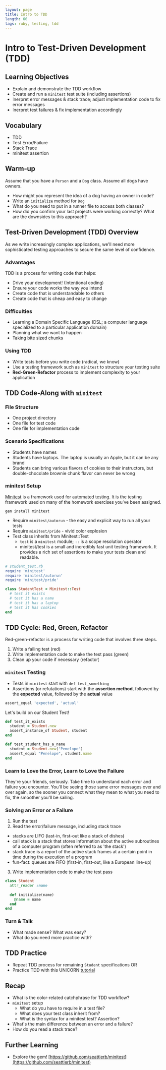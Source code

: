 ```yaml
---
layout: page
title: Intro to TDD
length: 60
tags: ruby, testing, tdd
---
```


# Intro to Test-Driven Development (TDD)

## Learning Objectives

* Explain and demonstrate the TDD workflow
* Create and run a `minitest` test suite (including assertions)
* Inerpret error messages & stack trace; adjust implementation code to fix error messages
* Inerpret test failures & fix implementation accordingly

## Vocabulary

* TDD
* Test Error/Failure
* Stack Trace
* minitest assertion

## Warm-up

Assume that you have a `Person` and a `Dog` class.
Assume all dogs have owners.

* How might you represent the idea of a dog having an owner in code?
* Write an `initialize` method for `Dog`
* What do you need to put in a runner file to access both classes?
* How did you confirm your last projects were working correctly? What are the downsides to this approach? 

## Test-Driven Development (TDD) Overview

As we write increasingly complex applications, we'll need more sophisticated testing approaches to secure the same level of confidence.

### Advantages

TDD is a process for writing code that helps:

* Drive your development! (Intentional coding)
* Ensure your code works the way you intend
* Create code that is understandable to others
* Create code that is cheap and easy to change

### Difficulties 

* Learning a Domain Specific Language (DSL; a computer language specialized to a particular application domain)
* Planning what we want to happen
* Taking bite sized chunks

### Using TDD

* Write tests before you write code (radical, we know)
* Use a testing framework such as `minitest` to structure your testing suite
* **Red-Green-Refactor** process to implement complexity to your application

## TDD Code-Along with `minitest`

### File Structure

* One project directory
* One file for test code
* One file for implementation code

### Scenario Specifications

* Students have names
* Students have laptops. The laptop is usually an Apple, but it can be any brand
* Students can bring various flavors of cookies to their instructors, but double-chocolate brownie chunk flavor can never be wrong

### minitest Setup

[Minitest](http://docs.seattlerb.org/minitest/) is a framework used for automated testing. It is the testing framework used on many of the homework exercises you've been assigned.

```
gem install minitest
```

* Require `minitest/autorun` - the easy and explicit way to run all your tests
* Require `minitest/pride` - vivid color explosion
* Test class inherits from Minitest::Test 
  * `test` is a `minitest` module; `::` is a scope resolution operator
  * minitest/test is a small and incredibly fast unit testing framework. It provides a rich set of assertions to make your tests clean and readable.

```ruby
# student_test.rb
require 'minitest'
require 'minitest/autorun'
require 'minitest/pride'

class StudentTest < Minitest::Test
  # test it exists
  # test it has a name
  # test it has a laptop
  # test it has cookies
end
```

## TDD Cycle: Red, Green, Refactor

Red-green-refactor is a process for writing code that involves three steps.

1. Write a failing test (red)
2. Write implementation code to make the test pass (green)
3. Clean up your code if necessary (refactor)

### `minitest` Testing

* Tests in `minitest` start with `def test_something`
* Assertions (or refutations) start with the **assertion method**, followed by the **expected** value, followed by the **actual** value

```ruby
assert_equal 'expected', 'actual'
```

Let's build on our Student Test!

```ruby
def test_it_exists
  student = Student.new
  assert_instance_of Student, student
end

def test_student_has_a_name
  student = Student.new("Penelope")
  assert_equal "Penelope", student.name
end
```

### Learn to Love the Error, Learn to Love the Failure

They're your friends, seriously. Take time to understand each error and failure you encounter. You'll be seeing those same error messages over and over again, so the sooner you connect what they mean to what you need to fix, the smoother you'll be sailing.

### Solving an Error or a Failure

1. Run the test
2. Read the error/failure message, including stack trace
  * stacks are LIFO (last-in, first-out like a stack of dishes)
  * call stack is a stack that stores information about the active subroutines of a computer program (often referred to as 'the stack')
  * stack trace is a report of the active stack frames at a certain point in time during the execution of a program
  * fun-fact: queues are FIFO (first-in, first-out, like a European line-up)
3. Write implementation code to make the test pass

```ruby
class Student
  attr_reader :name
  
  def initialize(name)
    @name = name
  end
end
```

### Turn & Talk 

* What made sense? What was easy? 
* What do you need more practice with?

## TDD Practice

* Repeat TDD process for remaining `Student` specifications
OR
* Practice TDD with this UNICORN [tutorial](http://tutorials.jumpstartlab.com/topics/testing/intro-to-tdd.html)

## Recap

* What is the color-related catchphrase for TDD workflow?
* `minitest` setup 
  * What do you have to require in a test file?
  * What does your test class inherit from?
  * What is the syntax for a minitest test? Assertion?
* What's the main difference between an error and a failure?
* How do you read a stack trace?

## Further Learning
* Explore the gem! [https://github.com/seattlerb/minitest](https://github.com/seattlerb/minitest)
